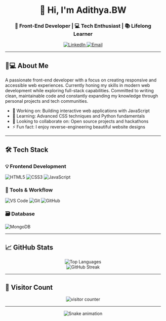 <h1 align="center">👋 Hi, I'm Adithya.BW</h1>
<h3 align="center">🚀 Front-End Developer | 💻 Tech Enthusiast | 📚 Lifelong Learner</h3>

<p align="center">
  <a href="https://linkedin.com/in/adithya-venkat-kumar-bw-520062231" target="_blank">
    <img src="https://img.shields.io/badge/LinkedIn-0077B5?style=for-the-badge&logo=linkedin&logoColor=white" alt="LinkedIn"/>
  </a>
  <a href="mailto:adithyavenkata.ravuri@gmail.com">
    <img src="https://img.shields.io/badge/Gmail-D14836?style=for-the-badge&logo=gmail&logoColor=white" alt="Email"/>
  </a>
</p>

---

## 🧑💻 About Me

<p>
A passionate front-end developer with a focus on creating responsive and accessible web experiences. Currently honing my skills in modern web development while exploring full-stack capabilities. Committed to writing clean, maintainable code and constantly expanding my knowledge through personal projects and tech communities.
</p>

- 🔭 Working on: Building interactive web applications with JavaScript
- 🌱 Learning: Advanced CSS techniques and Python fundamentals
- 👯 Looking to collaborate on: Open source projects and hackathons
- ⚡ Fun fact: I enjoy reverse-engineering beautiful website designs

---

## 🛠 Tech Stack

### 💡 Frontend Development
![HTML5](https://img.shields.io/badge/HTML5-E34F26?style=for-the-badge&logo=html5&logoColor=white)
![CSS3](https://img.shields.io/badge/CSS3-1572B6?style=for-the-badge&logo=css3&logoColor=white)
![JavaScript](https://img.shields.io/badge/JavaScript-F7DF1E?style=for-the-badge&logo=javascript&logoColor=black)

### 🧰 Tools & Workflow
![VS Code](https://img.shields.io/badge/VS_Code-007ACC?style=for-the-badge&logo=visual-studio-code&logoColor=white)
![Git](https://img.shields.io/badge/Git-F05032?style=for-the-badge&logo=git&logoColor=white)
![GitHub](https://img.shields.io/badge/GitHub-181717?style=for-the-badge&logo=github&logoColor=white)

### 🗃️ Database
![MongoDB](https://img.shields.io/badge/MongoDB-47A248?style=for-the-badge&logo=mongodb&logoColor=white)

---

## 📈 GitHub Stats

<p align="center">
  <img src="https://github-readme-stats.vercel.app/api/top-langs?username=adithyabw&show_icons=true&locale=en&layout=compact&theme=radical" alt="Top Languages" />
  <br>
  <img src="https://github-readme-streak-stats.herokuapp.com/?user=adithyabw&theme=radical" alt="GitHub Streak" />
</p>

---

## 👀 Visitor Count

<p align="center"> 
  <img src="https://komarev.com/ghpvc/?username=adithyabw&label=Profile+Views&color=dc143c&style=flat" alt="visitor counter" />
</p>

---

<p align="center">
  <img src="https://github.com/adithyabw/adithyabw/raw/output/github-contribution-grid-snake.svg" alt="Snake animation" />
</p>

